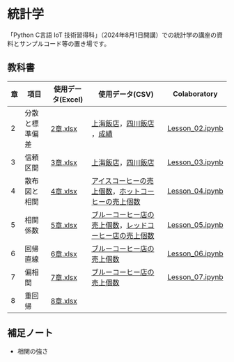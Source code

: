 # 統計学
「Python C言語 IoT 技術習得科」（2024年8月1日開講）での統計学の講座の資料とサンプルコード等の置き場です。

## 教科書
| 章 | 項目 | 使用データ(Excel) | 使用データ(CSV) | Colaboratory |
| --- | --- | --- | --- | --- |
| 2 | 分散と標準偏差 | [2章.xlsx](https://github.com/202408pythonciot/Statistics/blob/main/_Textbook/Lesson_02/Sample_Data/2%E7%AB%A0.xlsx?raw=true) | [上海飯店](https://github.com/202408pythonciot/Statistics/blob/main/_Textbook/Lesson_02/Sample_Data/shisen_tofu.csv)，[四川飯店](https://github.com/202408pythonciot/Statistics/blob/main/_Textbook/Lesson_02/Sample_Data/shisen_tofu.csv) ，[成績](https://github.com/202408pythonciot/Statistics/blob/main/_Textbook/Lesson_02/Sample_Data/exam_score.csv) | [Lesson_02.ipynb](https://github.com/202408pythonciot/Statistics/blob/main/_Textbook/Lesson_02/Colaboratory/Lesson_02.ipynb) |
| 3 | 信頼区間 | [3章.xlsx](https://github.com/202408pythonciot/Statistics/blob/main/_Textbook/Lesson_03/Sample_Data/3%E7%AB%A0.xlsx?raw=true) | [上海飯店](https://github.com/202408pythonciot/Statistics/blob/main/_Textbook/Lesson_03/Sample_Data/shanghai_tofu.csv)，[四川飯店](https://github.com/202408pythonciot/Statistics/blob/main/_Textbook/Lesson_03/Sample_Data/shanghai_tofu.csv) | [Lesson_03.ipynb](https://github.com/202408pythonciot/Statistics/blob/main/_Textbook/Lesson_03/Colaboratory/Lesson_03.ipynb) |
| 4 | 散布図と相関 | [4章.xlsx](https://github.com/202408pythonciot/Statistics/blob/main/_Textbook/Lesson_04/Sample_Data/4%E7%AB%A0.xlsx?raw=true) | [アイスコーヒーの売上個数](https://github.com/202408pythonciot/Statistics/blob/main/_Textbook/Lesson_04/Sample_Data/blue_coffee_shop_1_ice.csv)，[ホットコーヒーの売上個数](https://github.com/202408pythonciot/Statistics/blob/main/_Textbook/Lesson_04/Sample_Data/blue_coffee_shop_2_hot.csv) | [Lesson_04.ipynb](https://github.com/202408pythonciot/Statistics/blob/main/_Textbook/Lesson_04/Colaboratory/Lesson_04.ipynb) | 
| 5 | 相関係数 | [5章.xlsx](https://github.com/202408pythonciot/Statistics/blob/main/_Textbook/Lesson_05/Sample_Data/5%E7%AB%A0.xlsx?raw=true) | [ブルーコーヒー店の売上個数](https://github.com/202408pythonciot/Statistics/blob/main/_Textbook/Lesson_05/Sample_Data/blue_coffee_shop.csv)，[レッドコーヒー店の売上個数](https://github.com/202408pythonciot/Statistics/blob/main/_Textbook/Lesson_05/Sample_Data/red_coffee_shop.csv) | [Lesson_05.ipynb](https://github.com/202408pythonciot/Statistics/blob/main/_Textbook/Lesson_05/Colaboratory/Lesson_05.ipynb) |
| 6 | 回帰直線 | [6章.xlsx](https://github.com/202408pythonciot/Statistics/blob/main/_Textbook/Lesson_06/Sample_Data/6%E7%AB%A0.xlsx?raw=true) | [ブルーコーヒー店の売上個数](https://github.com/202408pythonciot/Statistics/blob/main/_Textbook/Lesson_06/Sample_Data/sales_iced_coffee.csv) |[Lesson_06.ipynb](https://github.com/202408pythonciot/Statistics/blob/main/_Textbook/Lesson_06/Colaboratory/Lesson_06.ipynb) |
| 7 | 偏相関 | [7章.xlsx](https://github.com/202408pythonciot/Statistics/blob/main/_Textbook/Lesson_07/Sample_Data/7%E7%AB%A0.xlsx?raw=true) | [ブルーコーヒー店の売上個数](https://github.com/202408pythonciot/Statistics/blob/main/_Textbook/Lesson_07/Sample_Data/sales_iced_coffee.csv) | [Lesson_07.ipynb](https://github.com/202408pythonciot/Statistics/blob/main/_Textbook/Lesson_09/Colaboratory/Lesson_07.ipynb) |
| 8 | 重回帰 | [8章.xlsx](https://github.com/202408pythonciot/Statistics/blob/main/_Textbook/Lesson_08/Sample_Data/8%E7%AB%A0.xlsx?raw=true) |  |

## 補足ノート
- 相関の強さ
